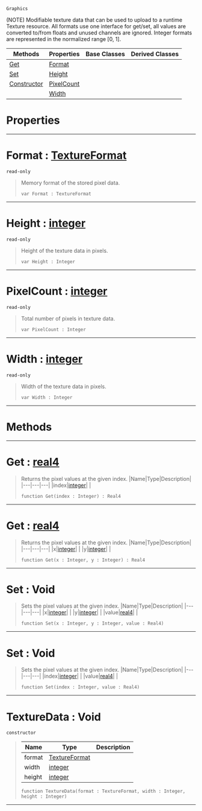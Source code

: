  `Graphics`

(NOTE) Modifiable texture data that can be used to upload to a runtime Texture resource. All formats use one interface for get/set, all values are converted to/from floats and unused channels are ignored. Integer formats are represented in the normalized range [0, 1].

|Methods|Properties|Base Classes|Derived Classes|
|---|---|---|---|
|[ Get](https://github.com/zeroengineteam/ZeroDocs/blob/master/code_reference/class_reference/texturedata.markdown#get-zero-engine-document)|[ Format](https://github.com/zeroengineteam/ZeroDocs/blob/master/code_reference/class_reference/texturedata.markdown#format-zero-engine-docum)| | |
|[ Set](https://github.com/zeroengineteam/ZeroDocs/blob/master/code_reference/class_reference/texturedata.markdown#set-void)|[ Height](https://github.com/zeroengineteam/ZeroDocs/blob/master/code_reference/class_reference/texturedata.markdown#height-zero-engine-docum)| | |
|[ Constructor](https://github.com/zeroengineteam/ZeroDocs/blob/master/code_reference/class_reference/texturedata.markdown#texturedata-void)|[ PixelCount](https://github.com/zeroengineteam/ZeroDocs/blob/master/code_reference/class_reference/texturedata.markdown#pixelcount-zero-engine-d)| | |
| |[ Width](https://github.com/zeroengineteam/ZeroDocs/blob/master/code_reference/class_reference/texturedata.markdown#width-zero-engine-docume)| | |


 #  Properties


---  
 #  Format : [TextureFormat](https://github.com/zeroengineteam/ZeroDocs/blob/master/code_reference/enum_reference.markdown#textureformat)

 `read-only`

> Memory format of the stored pixel data.
> ``` lang=cpp, name=Nada
> var Format : TextureFormat


---  
 #  Height : [integer](https://github.com/zeroengineteam/ZeroDocs/blob/master/code_reference/nada_base_types/integer.markdown)

 `read-only`

> Height of the texture data in pixels.
> ``` lang=cpp, name=Nada
> var Height : Integer


---  
 #  PixelCount : [integer](https://github.com/zeroengineteam/ZeroDocs/blob/master/code_reference/nada_base_types/integer.markdown)

 `read-only`

> Total number of pixels in texture data.
> ``` lang=cpp, name=Nada
> var PixelCount : Integer


---  
 #  Width : [integer](https://github.com/zeroengineteam/ZeroDocs/blob/master/code_reference/nada_base_types/integer.markdown)

 `read-only`

> Width of the texture data in pixels.
> ``` lang=cpp, name=Nada
> var Width : Integer


---  
 #  Methods


---  
 #  Get : [real4](https://github.com/zeroengineteam/ZeroDocs/blob/master/code_reference/nada_base_types/real4.markdown)

> Returns the pixel values at the given index.
> |Name|Type|Description|
> |---|---|---|
> |index|[integer](https://github.com/zeroengineteam/ZeroDocs/blob/master/code_reference/nada_base_types/integer.markdown)| |
> ``` lang=cpp, name=Nada
> function Get(index : Integer) : Real4
> ``` 


---  
 #  Get : [real4](https://github.com/zeroengineteam/ZeroDocs/blob/master/code_reference/nada_base_types/real4.markdown)

> Returns the pixel values at the given index.
> |Name|Type|Description|
> |---|---|---|
> |x|[integer](https://github.com/zeroengineteam/ZeroDocs/blob/master/code_reference/nada_base_types/integer.markdown)| |
> |y|[integer](https://github.com/zeroengineteam/ZeroDocs/blob/master/code_reference/nada_base_types/integer.markdown)| |
> ``` lang=cpp, name=Nada
> function Get(x : Integer, y : Integer) : Real4
> ``` 


---  
 #  Set : Void

> Sets the pixel values at the given index.
> |Name|Type|Description|
> |---|---|---|
> |x|[integer](https://github.com/zeroengineteam/ZeroDocs/blob/master/code_reference/nada_base_types/integer.markdown)| |
> |y|[integer](https://github.com/zeroengineteam/ZeroDocs/blob/master/code_reference/nada_base_types/integer.markdown)| |
> |value|[real4](https://github.com/zeroengineteam/ZeroDocs/blob/master/code_reference/nada_base_types/real4.markdown)| |
> ``` lang=cpp, name=Nada
> function Set(x : Integer, y : Integer, value : Real4)
> ``` 


---  
 #  Set : Void

> Sets the pixel values at the given index.
> |Name|Type|Description|
> |---|---|---|
> |index|[integer](https://github.com/zeroengineteam/ZeroDocs/blob/master/code_reference/nada_base_types/integer.markdown)| |
> |value|[real4](https://github.com/zeroengineteam/ZeroDocs/blob/master/code_reference/nada_base_types/real4.markdown)| |
> ``` lang=cpp, name=Nada
> function Set(index : Integer, value : Real4)
> ``` 


---  
 #  TextureData : Void

 `constructor`

> 
> |Name|Type|Description|
> |---|---|---|
> |format|[TextureFormat](https://github.com/zeroengineteam/ZeroDocs/blob/master/code_reference/enum_reference.markdown#textureformat)| |
> |width|[integer](https://github.com/zeroengineteam/ZeroDocs/blob/master/code_reference/nada_base_types/integer.markdown)| |
> |height|[integer](https://github.com/zeroengineteam/ZeroDocs/blob/master/code_reference/nada_base_types/integer.markdown)| |
> ``` lang=cpp, name=Nada
> function TextureData(format : TextureFormat, width : Integer, height : Integer)
> ``` 


---  
 

 